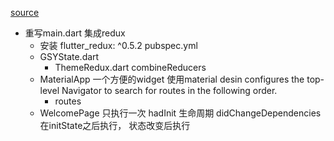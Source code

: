 [source](https://github.com/CarGuo/GSYGithubAppFlutter/blob/master/lib/main.dart)

- 重写main.dart 集成redux
  - 安装 flutter_redux: ^0.5.2   pubspec.yml
  - GSYState.dart
    - ThemeRedux.dart
      combineReducers 
  - MaterialApp
    一个方便的widget 使用material desin
    configures the top-level Navigator to search for routes in the following order.
    - routes
  - WelcomePage
    只执行一次 hadInit
    生命周期
    didChangeDependencies 
    在initState之后执行， 状态改变后执行


